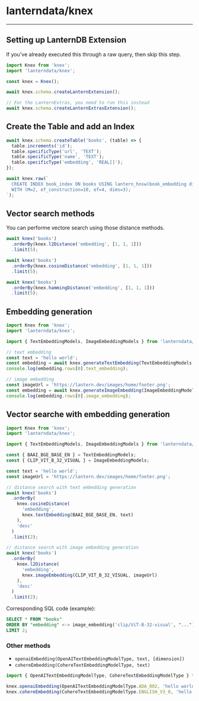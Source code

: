 # lanterndata/knex

---

## Setting up LanternDB Extension

If you've already executed this through a raw query, then skip this step.

```js
import Knex from 'knex';
import 'lanterndata/knex';

const knex = Knex();

await knex.schema.createLanternExtension();

// For the LanternExtras, you need to run this instead
await knex.schema.createLanternExtrasExtension();
```

## Create the Table and add an Index

```js
await knex.schema.createTable('books', (table) => {
  table.increments('id');
  table.specificType('url', 'TEXT');
  table.specificType('name', 'TEXT');
  table.specificType('embedding', 'REAL[]');
});

await knex.raw(`
  CREATE INDEX book_index ON books USING lantern_hnsw(book_embedding dist_l2sq_ops)
  WITH (M=2, ef_construction=10, ef=4, dims=3);
`);
```

## Vector search methods

You can performe vectore search using those distance methods.

```js
await knex('books')
  .orderBy(knex.l2Distance('embedding', [1, 1, 1]))
  .limit(5);

await knex('books')
  .orderBy(knex.cosineDistance('embedding', [1, 1, 1]))
  .limit(5);

await knex('books')
  .orderBy(knex.hammingDistance('embedding', [1, 1, 1]))
  .limit(5);
```

## Embedding generation

```js
import Knex from 'knex';
import 'lanterndata/knex';

import { TextEmbeddingModels, ImageEmbeddingModels } from 'lanterndata/embeddings';

// text embedding
const text = 'hello world';
const embedding = await knex.generateTextEmbedding(TextEmbeddingModels.BAAI_BGE_BASE_EN, text);
console.log(embedding.rows[0].text_embedding);

// image embedding
const imageUrl = 'https://lantern.dev/images/home/footer.png';
const embedding = await knex.generateImageEmbedding(ImageEmbeddingModels.CLIP_VIT_B_32_VISUAL, imageUrl);
console.log(embedding.rows[0].image_embedding);
```

## Vector searche with embedding generation

```js
import Knex from 'knex';
import 'lanterndata/knex';

import { TextEmbeddingModels, ImageEmbeddingModels } from 'lanterndata/embeddings';

const { BAAI_BGE_BASE_EN } = TextEmbeddingModels;
const { CLIP_VIT_B_32_VISUAL } = ImageEmbeddingModels;

const text = 'hello world';
const imageUrl = 'https://lantern.dev/images/home/footer.png';

// distance search with text embedding generation
await knex('books')
  .orderBy(
    knex.cosineDistance(
      'embedding',
      knex.textEmbedding(BAAI_BGE_BASE_EN, text)
    ),
    'desc'
  )
  .limit(2);

// distance search with image embedding generation
await knex('books')
  .orderBy(
    knex.l2Distance(
      'embedding',
      knex.imageEmbedding(CLIP_VIT_B_32_VISUAL, imageUrl)
    ),
    'desc'
  )
  .limit(2);
```

Corresponding SQL code (example):

```sql
SELECT * FROM "books"
ORDER BY "embedding" <-> image_embedding('clip/ViT-B-32-visual', "...") DESC
LIMIT 2;
```

### Other methods

- `openaiEmbedding(OpenAITextEmbeddingModelType, text, [dimension])`
- `cohereEmbedding(CohereTextEmbeddingModelType, text)`

```js
import { OpenAITextEmbeddingModelType, CohereTextEmbeddingModelType } from 'lanterndata/embeddings';

knex.openaiEmbedding(OpenAITextEmbeddingModelType.ADA_002, 'hello world', 256);
knex.cohereEmbedding(CohereTextEmbeddingModelType.ENGLISH_V3_0, 'hello world');
```